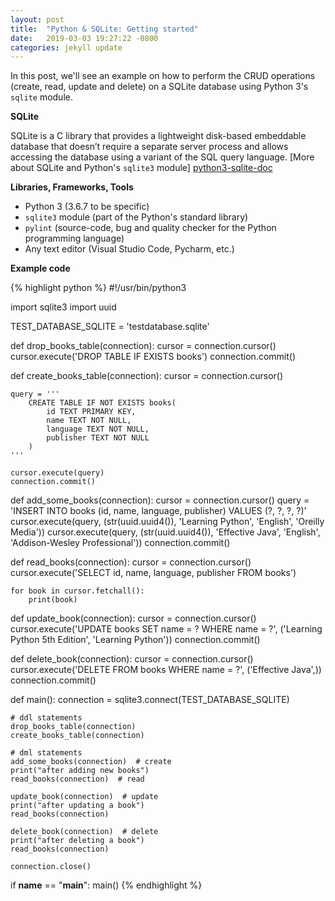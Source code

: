 ```yaml
---
layout: post
title:  "Python & SQLite: Getting started"
date:   2019-03-03 19:27:22 -0800
categories: jekyll update
---
```

In this post, we'll see an example on how to perform the CRUD operations (create, read, update and delete) on a SQLite database using Python 3's `sqlite` module.

**SQLite**

SQLite is a C library that provides a lightweight disk-based embeddable database that doesn’t require a separate server process and allows accessing the database using a variant of the SQL query language. [More about SQLite and Python's `sqlite3` module] [python3-sqlite-doc]

**Libraries, Frameworks, Tools**

* Python 3 (3.6.7 to be specific)
* `sqlite3` module (part of the Python's standard library)
* `pylint` (source-code, bug and quality checker for the Python programming language)
* Any text editor (Visual Studio Code, Pycharm, etc.)

**Example code**

{% highlight python %}
#!/usr/bin/python3

import sqlite3
import uuid

TEST_DATABASE_SQLITE = 'testdatabase.sqlite'


def drop_books_table(connection):
    cursor = connection.cursor()
    cursor.execute('DROP TABLE IF EXISTS books')
    connection.commit()


def create_books_table(connection):
    cursor = connection.cursor()

    query = '''
        CREATE TABLE IF NOT EXISTS books(
            id TEXT PRIMARY KEY,
            name TEXT NOT NULL,
            language TEXT NOT NULL,
            publisher TEXT NOT NULL
        )
    '''

    cursor.execute(query)
    connection.commit()


def add_some_books(connection):
    cursor = connection.cursor()
    query = 'INSERT INTO books (id, name, language, publisher) VALUES (?, ?, ?, ?)'
    cursor.execute(query, (str(uuid.uuid4()), 'Learning Python', 'English', 'Oreilly Media'))
    cursor.execute(query, (str(uuid.uuid4()), 'Effective Java', 'English', 'Addison-Wesley Professional'))
    connection.commit()


def read_books(connection):
    cursor = connection.cursor()
    cursor.execute('SELECT id, name, language, publisher FROM books')
    
    for book in cursor.fetchall():
        print(book)


def update_book(connection):
    cursor = connection.cursor()
    cursor.execute('UPDATE books SET name = ? WHERE name = ?', ('Learning Python 5th Edition', 'Learning Python'))
    connection.commit()


def delete_book(connection):
    cursor = connection.cursor()
    cursor.execute('DELETE FROM books WHERE name = ?', ('Effective Java',))
    connection.commit()


def main():
    connection = sqlite3.connect(TEST_DATABASE_SQLITE)

    # ddl statements
    drop_books_table(connection)
    create_books_table(connection)

    # dml statements
    add_some_books(connection)  # create
    print("after adding new books")
    read_books(connection)  # read

    update_book(connection)  # update
    print("after updating a book")
    read_books(connection)

    delete_book(connection)  # delete
    print("after deleting a book")
    read_books(connection)

    connection.close()


if __name__ == "__main__":
    main()
{% endhighlight %}

[python3-sqlite-doc]: https://docs.python.org/3/library/sqlite3.html
